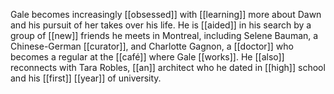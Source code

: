 Gale becomes increasingly [[obsessed]] with [[learning]] more about Dawn and his pursuit of her takes over his life. He is [[aided]] in his search by a group of [[new]] friends he meets in Montreal, including Selene Bauman, a Chinese-German [[curator]], and Charlotte Gagnon, a [[doctor]] who becomes a regular at the [[café]] where Gale [[works]]. He [[also]] reconnects with Tara Robles, [[an]] architect who he dated in [[high]] school and his [[first]] [[year]] of university.